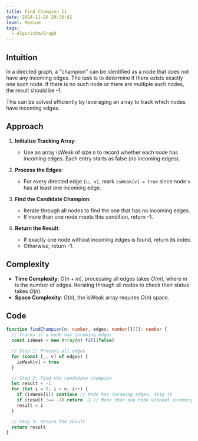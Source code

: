 ```yaml
---
title: Find Champion Ii
date: 2024-11-26 20:30:02
level: Medium
tags: 
  - Algorithm/Graph
---
```


## Intuition

In a directed graph, a "champion" can be identified as a node that does not have any incoming edges. The task is to determine if there exists exactly one such node. If there is no such node or there are multiple such nodes, the result should be -1.

This can be solved efficiently by leveraging an array to track which nodes have incoming edges.

## Approach

1. **Initialize Tracking Array**:
	- Use an array isWeak of size n to record whether each node has incoming edges. Each entry starts as false (no incoming edges).

2. **Process the Edges**:
	- For every directed edge `[u, v]`, mark `isWeak[v] = true` since node v has at least one incoming edge.

3. **Find the Candidate Champion**:
	- Iterate through all nodes to find the one that has no incoming edges.
	- If more than one node meets this condition, return -1.

4. **Return the Result**:
	- If exactly one node without incoming edges is found, return its index.
	- Otherwise, return -1.

## Complexity

- **Time Complexity**: $O(n + m)$, processing all edges takes $O(m)$, where m is the number of edges. Iterating through all nodes to check their status takes $O(n)$.
- **Space Complexity**: $O(n)$, the isWeak array requires $O(n)$ space.

## Code

```ts
function findChampion(n: number, edges: number[][]): number {
  // Tracks if a node has incoming edges
  const isWeak = new Array(n).fill(false) 

  // Step 1: Process all edges
  for (const [_, v] of edges) {
    isWeak[v] = true
  }

  // Step 2: Find the candidate champion
  let result = -1
  for (let i = 0; i < n; i++) {
    if (isWeak[i]) continue // Node has incoming edges, skip it
    if (result !== -1) return -1 // More than one node without incoming edges
    result = i
  }

  // Step 3: Return the result
  return result
}
```
